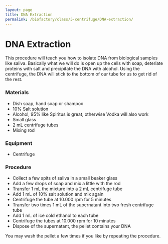 ```yaml
---
layout: page
title: DNA Extraction
permalink: /biofactory/class/5-centrifuge/DNA-extraction/
---
```

# DNA Extraction

This procedure will teach you how to isolate DNA from biological samples like saliva. Basically what we will do is open up the cells with soap, deteriate proteins with salt and precipitate the DNA with alcohol. Using the centrifuge, the DNA will stick to the bottom of our tube for us to get rid of the rest.

### Materials
- Dish soap, hand soap or shampoo
- 10% Salt solution
- Alcohol, 95% like Spiritus is great, otherwise Vodka will also work
- Small glass
- 2 mL centrifuge tubes
- Mixing rod

### Equipment
- Centrifuge

### Procedure

- Collect a few spits of saliva in a small beaker glass
- Add a few drops of soap and mix a little with the rod
- Transfer 1 mL the mixture into a 2 mL centrifuge tube
- Add 1 mL of 10% salt solution and mix again
- Centrifuge the tube at 10.000 rpm for 5 minutes
- Transfer two times 1 mL of the supernatant into two fresh centrifuge tube
- Add 1 mL of ice cold ethanol to each tube
- Centrifuge the tubes at 10.000 rpm for 10 minutes
- Dispose of the supernatant, the pellet contains your DNA

You may wash the pellet a few times if you like by repeating the procedure.
